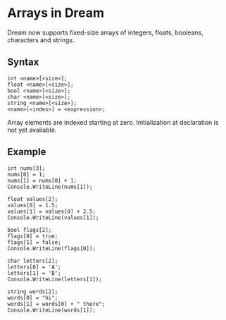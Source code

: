 # Arrays in Dream

Dream now supports fixed-size arrays of integers, floats, booleans,
characters and strings.

## Syntax

```
int <name>[<size>];
float <name>[<size>];
bool <name>[<size>];
char <name>[<size>];
string <name>[<size>];
<name>[<index>] = <expression>;
```

Array elements are indexed starting at zero. Initialization at declaration is
not yet available.

## Example

```dream
int nums[3];
nums[0] = 1;
nums[1] = nums[0] + 1;
Console.WriteLine(nums[1]);
```

```dream
float values[2];
values[0] = 1.5;
values[1] = values[0] + 2.5;
Console.WriteLine(values[1]);
```

```dream
bool flags[2];
flags[0] = true;
flags[1] = false;
Console.WriteLine(flags[0]);
```

```dream
char letters[2];
letters[0] = 'A';
letters[1] = 'B';
Console.WriteLine(letters[1]);
```

```dream
string words[2];
words[0] = "hi";
words[1] = words[0] + " there";
Console.WriteLine(words[1]);
```
